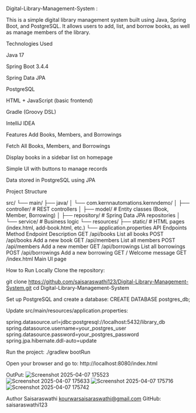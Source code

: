 Digital-Library-Management-System :

This is a simple digital library management system built using Java, Spring Boot, and PostgreSQL. It allows users to add, list, and borrow books, as well as manage members of the library.

 Technologies Used 
 
   Java 17

  Spring Boot 3.4.4

  Spring Data JPA

  PostgreSQL

  HTML + JavaScript (basic frontend)

  Gradle (Groovy DSL)

  IntelliJ IDEA

 Features
  Add Books, Members, and Borrowings

  Fetch All Books, Members, and Borrowings

  Display books in a sidebar list on homepage

  Simple UI with buttons to manage records

  Data stored in PostgreSQL using JPA

 Project Structure
 
src/
 └── main/
     ├── java/
     │   └── com.kernnautomations.kernndemo/
     │       ├── controller/     # REST controllers
     │       ├── model/          # Entity classes (Book, Member, Borrowing)
     │       ├── repository/     # Spring Data JPA repositories
     │       └── service/        # Business logic 
     └── resources/
         ├── static/             # HTML pages (index.html, add-book.html, etc.)
         └── application.properties
API Endpoints
Method	Endpoint	Description
GET	/api/books	List all books
POST	/api/books	Add a new book
GET	/api/members	List all members
POST	/api/members	Add a new member
GET	/api/borrowings	List all borrowings
POST	/api/borrowings	Add a new borrowing
GET	/	Welcome message
GET	/index.html	Main UI page

How to Run Locally
Clone the repository:

git clone https://github.com/saisaraswathi123/Digital-Library-Management-System.git
cd Digital-Library-Management-System

Set up PostgreSQL and create a database:
CREATE DATABASE postgres_db;

Update src/main/resources/application.properties:

spring.datasource.url=jdbc:postgresql://localhost:5432/library_db
spring.datasource.username=your_postgres_user
spring.datasource.password=your_postgres_password
spring.jpa.hibernate.ddl-auto=update

Run the project:
./gradlew bootRun

Open your browser and go to:
 http://localhost:8080/index.html

OutPut:
 ![Screenshot 2025-04-07 175523](https://github.com/user-attachments/assets/e16a0763-33bf-49ef-9d24-d275f79ce32e)
 ![Screenshot 2025-04-07 175633](https://github.com/user-attachments/assets/0ae045a5-aadd-4c17-8d7f-0478b6dde1c5)
 ![Screenshot 2025-04-07 175716](https://github.com/user-attachments/assets/8dafb8a2-df66-4e95-a0be-d2d5b3c7321e)
 ![Screenshot 2025-04-07 175742](https://github.com/user-attachments/assets/407768a1-ea7b-4248-a3f5-224c9e757fcc)

 Author
Saisaraswathi
 kourwarsaisaraswathi@gmail.com
 GitHub: saisaraswathi123




